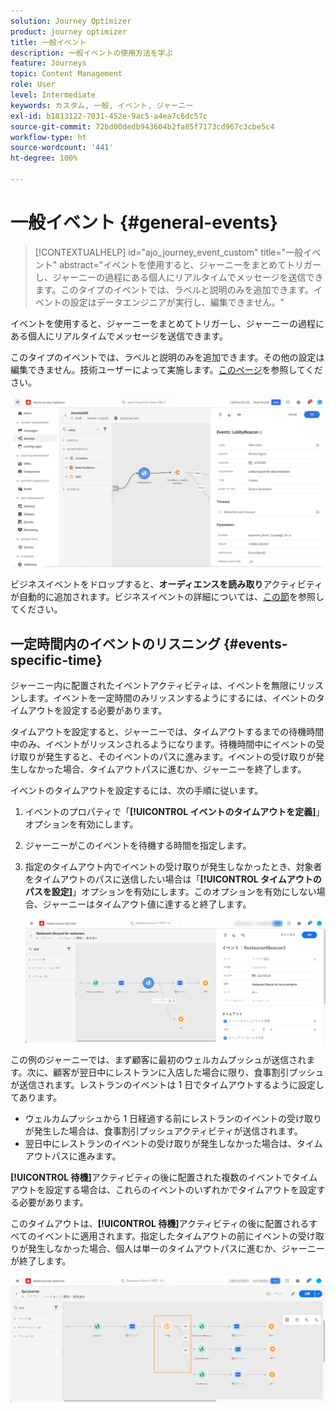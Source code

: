 ```yaml
---
solution: Journey Optimizer
product: journey optimizer
title: 一般イベント
description: 一般イベントの使用方法を学ぶ
feature: Journeys
topic: Content Management
role: User
level: Intermediate
keywords: カスタム, 一般, イベント, ジャーニー
exl-id: b1813122-7031-452e-9ac5-a4ea7c6dc57c
source-git-commit: 72bd00dedb943604b2fa85f7173cd967c3cbe5c4
workflow-type: ht
source-wordcount: '441'
ht-degree: 100%

---
```


# 一般イベント {#general-events}

>[!CONTEXTUALHELP]
>id="ajo_journey_event_custom"
>title="一般イベント"
>abstract="イベントを使用すると、ジャーニーをまとめてトリガーし、ジャーニーの過程にある個人にリアルタイムでメッセージを送信できます。このタイプのイベントでは、ラベルと説明のみを追加できます。イベントの設定はデータエンジニアが実行し、編集できません。"

イベントを使用すると、ジャーニーをまとめてトリガーし、ジャーニーの過程にある個人にリアルタイムでメッセージを送信できます。

このタイプのイベントでは、ラベルと説明のみを追加できます。その他の設定は編集できません。技術ユーザーによって実施します。[このページ](../event/about-events.md)を参照してください。

![](assets/general-events.png)

ビジネスイベントをドロップすると、**オーディエンスを読み取り**&#x200B;アクティビティが自動的に追加されます。ビジネスイベントの詳細については、[この節](../event/about-events.md)を参照してください。

## 一定時間内のイベントのリスニング {#events-specific-time}

ジャーニー内に配置されたイベントアクティビティは、イベントを無限にリッスンします。イベントを一定時間のみリッスンするようにするには、イベントのタイムアウトを設定する必要があります。

タイムアウトを設定すると、ジャーニーでは、タイムアウトするまでの待機時間中のみ、イベントがリッスンされるようになります。待機時間中にイベントの受け取りが発生すると、そのイベントのパスに進みます。イベントの受け取りが発生しなかった場合、タイムアウトパスに進むか、ジャーニーを終了します。

イベントのタイムアウトを設定するには、次の手順に従います。

1. イベントのプロパティで「**[!UICONTROL イベントのタイムアウトを定義]**」オプションを有効にします。

1. ジャーニーがこのイベントを待機する時間を指定します。

1. 指定のタイムアウト内でイベントの受け取りが発生しなかったとき、対象者をタイムアウトのパスに送信したい場合は「**[!UICONTROL タイムアウトのパスを設定]**」オプションを有効にします。このオプションを有効にしない場合、ジャーニーはタイムアウト値に達すると終了します。

   ![](assets/event-timeout.png)

この例のジャーニーでは、まず顧客に最初のウェルカムプッシュが送信されます。次に、顧客が翌日中にレストランに入店した場合に限り、食事割引プッシュが送信されます。レストランのイベントは 1 日でタイムアウトするように設定してあります。

* ウェルカムプッシュから 1 日経過する前にレストランのイベントの受け取りが発生した場合は、食事割引プッシュアクティビティが送信されます。
* 翌日中にレストランのイベントの受け取りが発生しなかった場合は、タイムアウトパスに進みます。

**[!UICONTROL 待機]**&#x200B;アクティビティの後に配置された複数のイベントでタイムアウトを設定する場合は、これらのイベントのいずれかでタイムアウトを設定する必要があります。

このタイムアウトは、**[!UICONTROL 待機]**&#x200B;アクティビティの後に配置されるすべてのイベントに適用されます。指定したタイムアウトの前にイベントの受け取りが発生しなかった場合、個人は単一のタイムアウトパスに進むか、ジャーニーが終了します。

![](assets/event-timeout-group.png)
